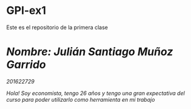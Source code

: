# GPI-ex1
Este es el repositorio de la primera clase
# *Nombre: Julián Santiago Muñoz Garrido*
*201622729*



*Hola! Soy economista, tengo 26 años y tengo una gran expectativa del curso para poder utilizarlo como herramienta en mi trabajo*

